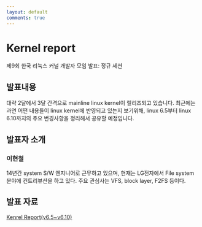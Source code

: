 ```yaml
---
layout: default
comments: true
---
```


# Kernel report
제9회 한국 리눅스 커널 개발자 모임 발표: 정규 세션

## 발표내용
대략 2달에서 3달 간격으로 mainline linux kernel이 릴리즈되고 있습니다.
최근에는 과연 어떤 내용들이 linux kernel에 반영되고 있는지 보기위해, linux 6.5부터 linux 6.10까지의 주요 변경사항을 정리해서 공유할 예정입니다.

## 발표자 소개

### 이현철
14년간 system S/W 엔지니어로 근무하고 있으며, 현재는 LG전자에서 File system 분야에 컨트리뷰션을 하고 있다.
주요 관심사는 VFS, block layer, F2FS 등이다.

## 발표 자료
[Kenrel Report(v6.5~v6.10)](https://raw.githubusercontent.com/kernel-dev-ko/kernel-dev-ko.github.io/master/9th/session-01/Kernel_report_240904-03.pdf)

